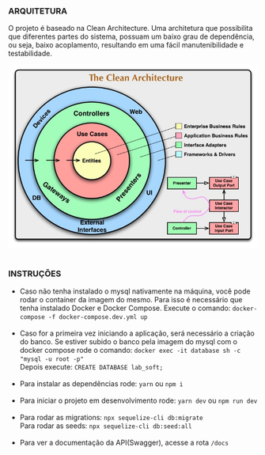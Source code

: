 <h3>ARQUITETURA</h3>
<p>O projeto é baseado na Clean Architecture. Uma architetura que possibilita que diferentes partes do sistema, possuam um baixo grau de dependência, ou seja, baixo acoplamento, resultando em uma fácil manutenibilidade e testabilidade.</p>
<img src="public/CleanArchitecture.jpg">
<br><br>
<h3> INSTRUÇÕES </h3>
<ul>
    <li> 
        Caso não tenha instalado o mysql nativamente na máquina, você pode rodar o container da imagem do mesmo. Para isso é necessário que tenha instalado Docker e Docker Compose. Execute o comando: 
        <code>docker-compose -f docker-compose.dev.yml up</code> 
    </li>
    <br>
    <li>
        Caso for a primeira vez iniciando a aplicação, será necessário a criação do banco.
        Se estiver subido o banco pela imagem do mysql com o docker compose rode o comando:
        <code>docker exec -it database sh -c "mysql -u root -p"</code> <br>
        Depois execute:
        <code>CREATE DATABASE lab_soft;</code> <br>
    </li>
    <br>
    <li>
        Para instalar as dependências rode:
        <code>yarn</code> ou <code>npm i</code>
    </li>
     <br>
    <li>
        Para iniciar o projeto em desenvolvimento rode:
        <code>yarn dev</code> ou <code>npm run dev</code>
    </li>
     <br>
    <li>
        Para rodar as migrations: <code>npx sequelize-cli db:migrate</code><br>
        Para rodar as seeds: <code>npx sequelize-cli db:seed:all</code>
    </li><br>
    <li>
        Para ver a documentação da API(Swagger), acesse a rota <code>/docs</code><br>
    </li>
</ul>
